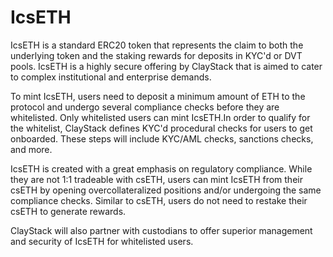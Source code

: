 # IcsETH
IcsETH is a standard ERC20 token that represents the claim to both the underlying token and the staking rewards for deposits in KYC'd or DVT pools. IcsETH is a highly secure offering by ClayStack that is aimed to cater to complex institutional and enterprise demands. 

To mint IcsETH, users need to deposit a minimum amount of ETH to the protocol and undergo several compliance checks before they are whitelisted. Only whitelisted users can mint IcsETH.In order to qualify for the whitelist, ClayStack defines KYC'd procedural checks for users to get onboarded. These steps will include KYC/AML checks, sanctions checks, and more. 

IcsETH is created with a great emphasis on regulatory compliance. While they are not 1:1 tradeable with csETH, users can mint IcsETH from their csETH by opening overcollateralized positions and/or undergoing the same compliance checks. Similar to csETH, users do not need to restake their csETH to generate rewards. 

ClayStack will also partner with custodians to offer superior management and security of IcsETH for whitelisted users. 
